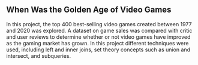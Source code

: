 ## When Was the Golden Age of Video Games
In this project, the top 400 best-selling video games created between 1977 and 2020 was explored. A dataset on game sales was compared with critic and user reviews to determine whether or not video games have improved as the gaming market has grown.
In this project different techniques were used, including left and inner joins, set theory concepts such as union and intersect, and subqueries. 
